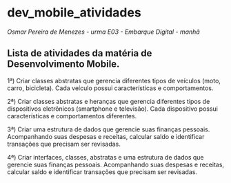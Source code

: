 # dev_mobile_atividades
*Osmar Pereira de Menezes - urma E03 - Embarque Digital - manhã*
## **Lista de atividades da matéria de Desenvolvimento Mobile.** <br>


1ª) Criar classes abstratas que gerencia diferentes tipos de veículos (moto, carro, bicicleta). Cada veículo possui características e comportamentos.<br>

2ª) Criar classes abstratas e heranças que gerencia diferentes tipos de dispositivos eletrônicos (smartphone e televisão). Cada dispositivo possui características e comportamentos diferentes.<br>

3ª) Criar uma estrutura de dados que gerencie suas finanças pessoais. Acompanhando suas despesas e receitas, calcular saldo e identificar transações que precisam ser revisadas.<br>

4ª) Criar interfaces, classes, abstratas e uma estrutura de dados que gerencie suas finanças pessoais. Acompanhando suas despesas e receitas, calcular saldo e identificar transações que precisam ser revisadas.<br>
